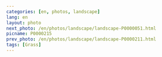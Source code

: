 ```yaml
---
categories: [en, photos, landscape]
lang: en
layout: photo
next_photo: /en/photos/landscape/landscape-P0000051.html
picname: P0000215
prev_photo: /en/photos/landscape/landscape-P0000211.html
tags: [Grass]
---
```

